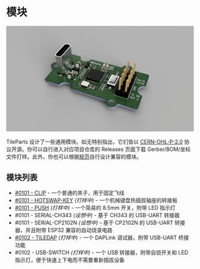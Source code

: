 # 模块

![0102-TILEDAP](./0102-TILEDAP.png)

TileParts 设计了一些通用模块。如无特别指出，它们皆以 [CERN-OHL-P-2.0](https://spdx.org/licenses/CERN-OHL-P-2.0.html) 协议开源。你可以自行进入对应项目仓库的 Releases 页面下载 Gerber/BOM/坐标文件打样。此外，你也可以根据[规范](/spec/)自行设计兼容的模块。

## 模块列表

* [#0101 - CLIP](https://github.com/TileParts/0101-CLIP) - 一个普通的夹子，用于固定飞线
* [#0101 - HOTSWAP-KEY](https://github.com/TileParts/0101-HOTSWAP-KEY) _(打样中)_ - 一个机械键盘热插拔轴座的转接板
* [#0101 - PUSH](https://github.com/TileParts/0101-PUSH) _(打样中)_ - 一个简易的 8.5mm 开关，附带 LED 指示灯
* #0101 - SERIAL-CH343 _(设想中)_ - 基于 CH343 的 USB-UART 转接器
* #0101 - SERIAL-CP2102N _(设想中)_ - 基于 CP2102N 的 USB-UART 转接器，并且附带 ESP32 兼容的自动烧录电路
* [#0102 - TILEDAP](https://github.com/TileParts/0102-TILEDAP) _(打样中)_ - 一个 DAPLink 调试器，附带 USB-UART 桥接功能
* #0102 - USB-SWITCH _(打样中)_ - 一个 USB 转接器，附带自锁开关和 LED 指示灯，便于快速上下电而不需要重新插拔设备
